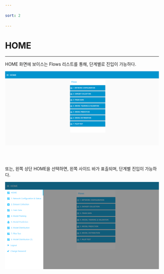 ```yaml
---

sort: 2

---
```




# HOME

---

HOME 화면에 보이스는 Flows 리스트를 통해, 단계별로 진입이 가능하다.<br/>

![home](images/2.1.home.png)

<br/><br/>

또는, 왼쪽 상단 HOME을 선택하면, 왼쪽 사이드 바가 표출되며, 단계별 진입이 가능하다.<br/>

![tab](images/2.2.tab.png)


